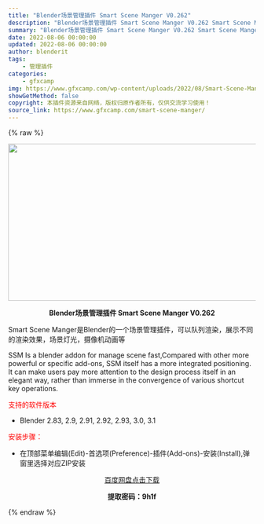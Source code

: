 ```yaml
---
title: "Blender场景管理插件 Smart Scene Manger V0.262"
description: "Blender场景管理插件 Smart Scene Manger V0.262 Smart Scene Manger是Blender的一个场景管理插件，可以队列渲染，展示不同的渲染效果，场景灯光，摄像..."
summary: "Blender场景管理插件 Smart Scene Manger V0.262 Smart Scene Manger是Blender的一个场景管理插件，可以队列渲染，展示不同的渲染效果，场景灯光，摄像..."
date: 2022-08-06 00:00:00
updated: 2022-08-06 00:00:00
author: blenderit
tags: 
    - 管理插件
categories:
    - gfxcamp
img: https://www.gfxcamp.com/wp-content/uploads/2022/08/Smart-Scene-Manger.jpg
showGetMethod: false
copyright: 本插件资源来自网络，版权归原作者所有，仅供交流学习使用！
source_link: https://www.gfxcamp.com/smart-scene-manger/
---
```


{% raw %}
<div><p><img decoding="async" class="aligncenter size-full wp-image-105801" src="https://www.gfxcamp.com/wp-content/uploads/2022/08/Smart-Scene-Manger.jpg" data-src="https://www.gfxcamp.com/wp-content/uploads/2022/08/Smart-Scene-Manger.jpg" alt="" width="590" height="320" data-srcset="https://www.gfxcamp.com/wp-content/uploads/2022/08/Smart-Scene-Manger.jpg 590w, https://www.gfxcamp.com/wp-content/uploads/2022/08/Smart-Scene-Manger-150x81.jpg 150w" data-sizes="(max-width: 590px) 100vw, 590px"></p><p style="text-align: center;"><strong>Blender场景管理插件 Smart Scene Manger V0.262</strong></p><p>Smart Scene Manger是Blender的一个场景管理插件，可以队列渲染，展示不同的渲染效果，场景灯光，摄像机动画等</p><p>SSM Is a blender addon for manage scene fast,Compared with other more powerful or specific add-ons, SSM itself has a more integrated positioning. It can make users pay more attention to the design process itself in an elegant way, rather than immerse in the convergence of various shortcut key operations.</p><p><span style="color: #ff0000;">支持的软件版本</span></p><ul>
<li>Blender 2.83, 2.9, 2.91, 2.92, 2.93, 3.0, 3.1</li>
</ul><p><span style="color: #ff0000;">安装步骤：</span></p><ul>
<li>在顶部菜单编辑(Edit)-首选项(Preference)-插件(Add-ons)-安装(Install),弹窗里选择对应ZIP安装</li>
</ul><p style="text-align: center;"><a class="maxbutton-3 maxbutton maxbutton-baidu" target="_blank" rel="noopener" href="https://pan.baidu.com/s/1KTrKRk9IQC8Gz4if0QYSYQ?pwd=9h1f"><span class="mb-text">百度网盘点击下载</span></a></p><p style="text-align: center;"><strong>提取密码：9h1f</strong></p></div>
<div style="display: none">gfxcamp</div>
{% endraw %}